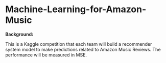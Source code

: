 # Machine-Learning-for-Amazon-Music

**Background:**

This is a Kaggle competition that each team will build a recommender system model to make predictions related to Amazon Music Reviews. The performance will be measured in MSE. 

